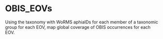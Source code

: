 # OBIS_EOVs
Using the taxonomy with WoRMS aphiaIDs for each member of a taxonomic group for each EOV, map global coverage of OBIS occurrences for each EOV.
